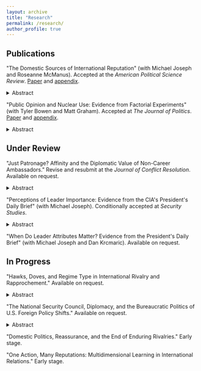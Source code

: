 ```yaml
---
layout: archive
title: "Research"
permalink: /research/
author_profile: true
---
```


Publications
---

"The Domestic Sources of International Reputation" (with Michael Joseph and Roseanne McManus). Accepted at the <i>American Political Science Review</i>. <a href= "https://michaelgoldfien.github.io/files/GJM_Domestic_Reputation_Main_Doc.pdf">Paper</a> and <a href= "https://michaelgoldfien.github.io/files/GJM_Domestic_Reputation_Appendix.pdf">appendix</a>.

<details>
  <summary>Abstract</summary>

Existing research finds that leaders develop international reputations based on their past behavior on the international stage. We argue that leaders' domestic choices can also influence their international reputations, perhaps as much as their past foreign policy decisions do. Using formal theory and intuitive argumentation, we develop an overarching framework to predict how much any domestic choice will affect a leader's international reputation. We theorize that certain domestic choices can inform expectations about future international crisis behavior based on the extent to which (1) the costs at state are similar to those of an international crisis and (2) the domestic issue is salient relative to foreign policy. We use conjoint experiments and other evidence to show that many domestic choices have significant international reputational effects. There is some evidence that the reputational effect of certain domestic choices may equal that of fighting in a previous international crisis.
  
</details>  

"Public Opinion and Nuclear Use: Evidence from Factorial Experiments" (with Tyler Bowen and Matt Graham). Accepted at <i>The Journal of Politics</i>. <a href= "https://michaelgoldfien.github.io/files/BowenGoldfienGraham.pdf">Paper</a> and <a href= "https://michaelgoldfien.github.io/files/BowenGoldfienGraham_appendix.pdf">appendix</a>. 

<details>
  <summary>Abstract</summary>

  
Does the public oppose nuclear use? Survey experimental research varying either the advantages or disadvantages of nuclear use has produced a wide range of results. Yet no study has examined how the military advantages and strategic and moral disadvantages of nuclear weapons interact. We explore this interaction and uncover a pattern that unifies the literature's seemingly disparate results: the persuasive power of nuclear weapons' military advantages is conditional on their disadvantages. We demonstrate this by independently randomizing both the advantages and disadvantages of nuclear use in  (1) a 2x2 factorial version of an influential design and (2) a novel adaptation of conjoint experiments that focuses on the most plausible comparisons between nuclear and conventional strikes. Our results support a new explanation for why the public can appear rigidly opposed to nuclear strikes in some circumstances and highly permissive in others. 

</details>    
  
Under Review
---

"Just Patronage? Affinity and the Diplomatic Value of Non-Career Ambassadors." Revise and resubmit at the <i>Journal of Conflict Resolution</i>. Available on request. 

<details>
  <summary>Abstract</summary>

 Career diplomats have expertise and experience. Why, then, do U.S. presidents appoint political allies and novices to key diplomatic posts? Conventional wisdom points to patronage. Yet this explanation overlooks the benefits of a diplomat's affinity with political superiors. Inherent in delegated diplomacy is uncertainty over diplomats' ability to "deliver" on understandings reached at the negotiating table. Non-career diplomats can more credibly speak for political superiors, creating an incentive for foreign counterparts to engage in diplomacy. I formalize the tradeoff between expertise and affinity to generate predictions for optimal diplomat selection. A surprising outcome is that presidents often sacrifice professional expertise to delegate important diplomatic assignments to relative amateurs, even when such assignments have limited patronage value. I find empirical support for the argument using a dataset on U.S. ambassadorial appointments from 1981 to 2020.
  
</details> 

"Perceptions of Leader Importance: Evidence from the CIA's President's Daily Brief" (with Michael Joseph). Conditionally accepted at <i>Security Studies</i>. 

<details>
  <summary>Abstract</summary>

Are leaders perceived as important actors during conflict, or are they discounted because of domestic institutions and international structure? We exploit the recently declassified CIA President's Daily Briefs to construct a cross-national, weekly measure of how intelligence analysts perceive a foreign leader's importance. We estimate perceptions of leader importance at crisis onset, escalation, war, and war termination in over 16,000 statistical models that overcome selection and endogeneity concerns common in existing studies of leadership and conflict. Leaders are not perceived to matter equally at every stage of conflict. They are seen to matter the most during crisis negotiations when conflicts can either deescalate to peace or escalate to war. But they are not perceived to matter during war. We find leaders of heavily constrained regimes are seen as no more important at any stage of the conflict process than they are in peacetime. But leaders of moderately constrained regimes are perceived to matter for crisis escalation.  Our findings suggest that even if leaders are perceived to matter for conflict on average, domestic institutions and structure plausibly constrain leaders more at some stages of the conflict process such that leaders are seen as less important at those stages. We contribute to the quantification of historical documents by illustrating how to combine data selection, historiography, measurement and statistical modeling to draw stronger inferences. 
  
</details> 

"When Do Leader Attributes Matter? Evidence from the President's Daily Brief" (with Michael Joseph and Dan Krcmaric). Available on request.


In Progress
---

"Hawks, Doves, and Regime Type in International Rivalry and Rapprochement." Available on request.

<details>
  <summary>Abstract</summary>
Existing scholarship emphasizes hawks' advantages in making peace but is squarely focused on democratic leaders, even though most prominent international rivalries feature at least one autocracy. I argue that regime type mediates the relationship between foreign policy orientation and peace: doves should be more successful peacemakers in autocracies than democracies. In low-accountability autocracies where domestic audiences struggle to punish leaders, the credibility problem doves face in selling peace at home becomes less salient relative to doves' motivation to cooperate internationally. I demonstrate that the predicted patterns holds in a large-N set of post-World War II cases. I conclude by examining two key cases of rapprochement that demonstrate the theorized mechanisms: the U.S.-Soviet and  Egypt-Israel rivalries. The theory explains why it could take a hawk like Nixon to go to Beijing, but a dove like Gorbachev to go to Washington.   
</details>   

"The National Security Council, Diplomacy, and the Bureaucratic Politics of U.S. Foreign Policy Shifts." Available on request.

<details>
  <summary>Abstract</summary>
Why don't the diplomats make America's diplomatic breakthroughs? Presidents face two obstacles to implementing foreign policy shifts: (1) veto players and (2) coordination with foreign counterparts. I argue that the structure of America's national security institutions position the White House-based National Security Council (NSC) Staff---not the State Department and its professional diplomatic service---to overcome these obstacles. While leaders at State must contend with Congress and an entrenched bureaucracy, the NSC's sole constituent is the president. As a result, the NSC's senior staff is responsive to presidential initiatives, eludes veto players through secrecy, and credibly `speaks for' the White House abroad. I test this argument by examining a particularly consequential universe of policy shifts: diplomatic engagement with adversaries. Using a novel dataset, I show that national security advisors play an outsized role in U.S. diplomacy with rivals. Case studies of National Security Advisor Henry Kissinger's opening to China and Deputy National Security Advisor Ben Rhodes' normalization talks with Cuba demonstrate the theorized mechanism.   
</details>

"Domestic Politics, Reassurance, and the End of Enduring Rivalries." Early stage.

"One Action, Many Reputations: Multidimensional Learning in International Relations." Early stage.

